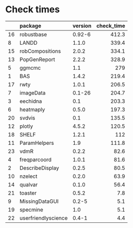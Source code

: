 # Check times

|   |package             |version | check_time|
|:--|:-------------------|:-------|----------:|
|16 |robustbase          |0.92-6  |      412.3|
|8  |LANDD               |1.1.0   |      339.4|
|15 |robCompositions     |2.0.2   |      334.1|
|13 |PopGenReport        |2.2.2   |      328.9|
|5  |ggmcmc              |1.1     |        279|
|1  |BAS                 |1.4.2   |      219.4|
|17 |rwty                |1.0.1   |      206.5|
|7  |imageData           |0.1-26  |      204.7|
|3  |eechidna            |0.1     |      203.3|
|6  |heatmaply           |0.5.0   |      197.3|
|20 |svdvis              |0.1     |      135.5|
|12 |plotly              |4.5.2   |      120.5|
|18 |SHELF               |1.2.1   |        112|
|11 |ParamHelpers        |1.9     |      111.8|
|23 |vdmR                |0.2.2   |       82.6|
|4  |freqparcoord        |1.0.1   |       81.6|
|2  |DescribeDisplay     |0.2.5   |       80.5|
|10 |nzelect             |0.2.0   |       63.9|
|14 |qualvar             |0.1.0   |       56.4|
|21 |toaster             |0.5.2   |        7.8|
|9  |MissingDataGUI      |0.2-5   |        5.1|
|19 |specmine            |1.0     |        5.1|
|22 |userfriendlyscience |0.4-1   |        4.4|


